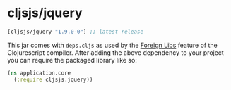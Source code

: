 # cljsjs/jquery

[](dependency)
```clojure
[cljsjs/jquery "1.9.0-0"] ;; latest release
```
[](/dependency)

This jar comes with `deps.cljs` as used by the [Foreign Libs][flibs] feature
of the Clojurescript compiler. After adding the above dependency to your project
you can require the packaged library like so:

```clojure
(ns application.core
  (:require cljsjs.jquery))
```

[flibs]: https://github.com/clojure/clojurescript/wiki/Foreign-Dependencies
